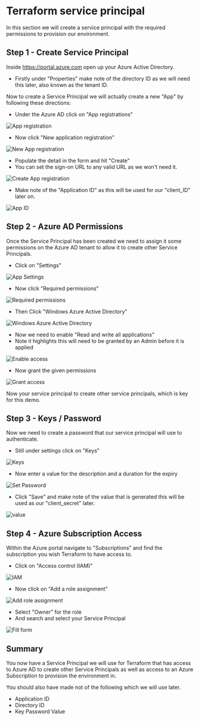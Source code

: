 # Terraform service principal

In this section we will create a service principal with the required permissions to provision our environment.

## Step 1 - Create Service Principal

Inside https://portal.azure.com open up your Azure Active Directory.

- Firstly under "Properties" make note of the directory ID as we will need this later, also known as the tenant ID.

Now to create a Service Principal we will actually create a new "App" by following these directions:

- Under the Azure AD click on "App registrations"

![App registration](/docs/images/appreg.PNG)

- Now click "New application registration"

![New App registration](/docs/images/newapp.PNG)

- Populate the detail in the form and hit "Create"
- You can set the sign-on URL to any valid URL as we won't need it.

![Create App registration](/docs/images/createapp.PNG)

- Make note of the "Application ID" as this will be used for our "client_ID" later on.

![App ID](/docs/images/appid.PNG)

## Step 2 - Azure AD Permissions

Once the Service Principal has been created we need to assign it some permissions on the Azure AD tenant to allow it to create other Service Principals.

- Click on "Settings"

![App Settings](/docs/images/appsettings.PNG)

- Now click "Required permissions"

![Required permissions](/docs/images/permissions.PNG)

- Then Click "Windows Azure Active Directory"

![Windows Azure Active Directory](/docs/images/windowsaad.PNG)

- Now we need to enable "Read and write all applications"
- Note it highlights this will need to be granted by an Admin before it is applied

![Enable access](/docs/images/enableaccess.PNG)

- Now grant the given permissions

![Grant access](/docs/images/grant.PNG)

Now your service principal to create other service principals, which is key for this demo.

## Step 3 - Keys / Password

Now we need to create a password that our service principal will use to authenticate.

- Still under settings click on "Keys"

![Keys](/docs/images/keys.PNG)

- Now enter a value for the description and a duration for the expiry

![Set Password](/docs/images/setpass.PNG)

- Click "Save" and make note of the value that is generated this will be used as our "client_secret" later.

![value](/docs/images/value.PNG)

## Step 4 - Azure Subscription Access

Within the Azure portal navigate to "Subscriptions" and find the subscription you wish Terraform to have access to.

- Click on "Access control (IAM)"

![IAM](/docs/images/iam.PNG)

- Now click on "Add a role assignment"

![Add role assignment](/docs/images/addrole.PNG)

- Select "Owner" for the role
- And search and select your Service Principal

![Fill form](/docs/images/fillform.PNG)


## Summary

You now have a Service Principal we will use for Terraform that has access to Azure AD to create other Service Principals as well as access to an Azure Subscription to provision the environment in.

You should also have made not of the following which we will use later.

- Application ID
- Directory ID
- Key Password Value